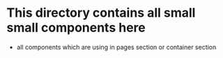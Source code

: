# This directory contains all small small components here

- all components which are using in pages section or container section
